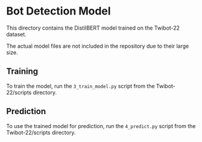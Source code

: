 # Bot Detection Model

This directory contains the DistilBERT model trained on the Twibot-22 dataset.

The actual model files are not included in the repository due to their large size.

## Training

To train the model, run the `3_train_model.py` script from the Twibot-22/scripts directory.

## Prediction

To use the trained model for prediction, run the `4_predict.py` script from the Twibot-22/scripts directory.
